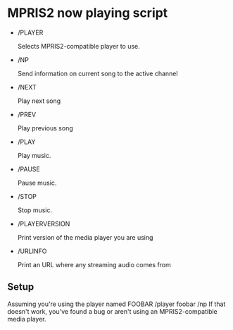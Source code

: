 # MPRIS2 now playing script #

* /PLAYER <player name>
   <p>Selects MPRIS2-compatible player to use.</p>
* /NP
   <p>Send information on current song to the active channel</p>
* /NEXT
   <p>Play next song</p>
* /PREV
   <p>Play previous song</p>
* /PLAY
   <p>Play music.</p>
* /PAUSE
   <p>Pause music.</p>
* /STOP
   <p>Stop music.</p>
* /PLAYERVERSION
   <p>Print version of the media player you are using</p>
* /URLINFO
   <p>Print an URL where any streaming audio comes from</p>

## Setup ##

Assuming you're using the player named FOOBAR
    /player foobar
    /np
If that doesn't work, you've found a bug or aren't using an MPRIS2-compatible media player.
